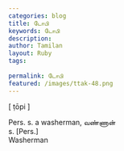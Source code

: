 ```yaml
---
categories: blog
title: டோபி
keywords: டோபி
description: 
author: Tamilan
layout: Ruby
tags: 
 
permalink: டோபி
featured: /images/ttak-48.png
---
```

  
[ ṭōpi ]  
  
Pers. s. a washerman, வண்ணான்  
s. [Pers.]  
Washerman